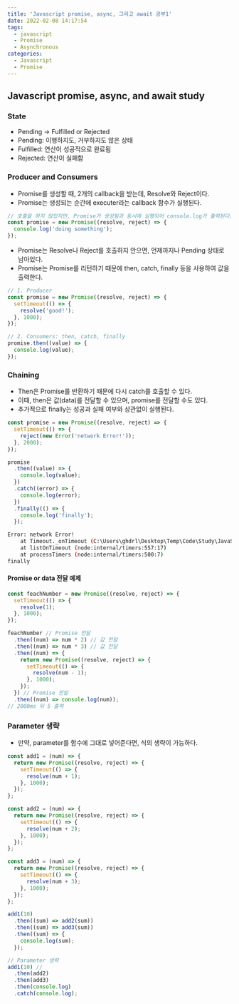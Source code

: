 ```yaml
---
title: 'Javascript promise, async, 그리고 await 공부1'
date: 2022-02-08 14:17:54
tags:
  - javascript
  - Promise
  - Asynchronous
categories:
  - Javascript
  - Promise
---
```


## Javascript promise, async, and await study

### State

- Pending -> Fulfilled or Rejected
- Pending: 이행하지도, 거부하지도 않은 상태
- Fulfilled: 연산이 성공적으로 완료됨
- Rejected: 연산이 실패함

### Producer and Consumers

- Promise를 생성할 때, 2개의 callback을 받는데, Resolve와 Reject이다.
- Promise는 생성되는 순간에 executer라는 callback 함수가 실행된다.

```javascript
// 호출을 하지 않았지만, Promise가 생성됨과 동시에 실행되어 console.log가 출력된다.
const promise = new Promise((resolve, reject) => {
  console.log('doing something');
});
```

- Promise는 Resolve나 Reject를 호출하지 안으면, 언제까지나 Pending 상태로 남아있다.
- Promise는 Promise를 리턴하기 때문에 then, catch, finally 등을 사용하여 값을 출력한다.

```javascript
// 1. Producer
const promise = new Promise((resolve, reject) => {
  setTimeout(() => {
    resolve('good!');
  }, 1000);
});

// 2. Consumers: then, catch, finally
promise.then((value) => {
  console.log(value);
});
```

### Chaining

- Then은 Promise를 반환하기 때문에 다시 catch를 호출할 수 있다.
- 이때, then은 값(data)를 전달할 수 있으며, promise를 전달할 수도 있다.
- 추가적으로 finally는 성공과 실패 여부와 상관없이 실행된다.

```javascript
const promise = new Promise((resolve, reject) => {
  setTimeout(() => {
    reject(new Error('network Error!'));
  }, 2000);
});

promise
  .then((value) => {
    console.log(value);
  })
  .catch((error) => {
    console.log(error);
  })
  .finally(() => {
    console.log('finally');
  });
```

```bash
Error: network Error!
    at Timeout._onTimeout (C:\Users\ghdrl\Desktop\Temp\Code\Study\JavaScript\AsyncAwaitStudy\test.js:3:12)
    at listOnTimeout (node:internal/timers:557:17)
    at processTimers (node:internal/timers:500:7)
finally
```

#### Promise or data 전달 예제

```javascript
const feachNumber = new Promise((resolve, reject) => {
  setTimeout(() => {
    resolve(1);
  }, 1000);
});

feachNumber // Promise 전달
  .then((num) => num * 2) // 값 전달
  .then((num) => num * 3) // 값 전달
  .then((num) => {
    return new Promise((resolve, reject) => {
      setTimeout(() => {
        resolve(num - 1);
      }, 1000);
    });
  }) // Promise 전달
  .then((num) => console.log(num));
// 2000ms 뒤 5 출력
```

### Parameter 생략

- 만약, parameter를 함수에 그대로 넣어준다면, 식의 생략이 가능하다.

```javascript
const add1 = (num) => {
  return new Promise((resolve, reject) => {
    setTimeout(() => {
      resolve(num + 1);
    }, 1000);
  });
};

const add2 = (num) => {
  return new Promise((resolve, reject) => {
    setTimeout(() => {
      resolve(num + 2);
    }, 1000);
  });
};

const add3 = (num) => {
  return new Promise((resolve, reject) => {
    setTimeout(() => {
      resolve(num + 3);
    }, 1000);
  });
};

add1(10)
  .then((sum) => add2(sum))
  .then((sum) => add3(sum))
  .then((sum) => {
    console.log(sum);
  });

// Parameter 생략
add1(10) //
  .then(add2)
  .then(add3)
  .then(console.log)
  .catch(console.log);
```
